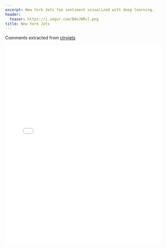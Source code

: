 ```yaml
---
excerpt: New York Jets fan sentiment visualized with deep learning.
header:
  teaser: https://i.imgur.com/B0oJWRvl.png
title: New York Jets
---
```


Comments extracted from [r/nyjets](https://reddit.com/r/nyjets)
<iframe id="igraph" scrolling="no" style="border:none;" seamless="seamless" src="/plots/NFL/NYJ.html" height="640" width="100%"></iframe>